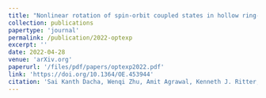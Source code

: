 ```yaml
---
title: "Nonlinear rotation of spin-orbit coupled states in hollow ring-core fibers"
collection: publications
papertype: 'journal'
permalink: /publication/2022-optexp
excerpt: ''
date: 2022-04-28
venue: 'arXiv.org'
paperurl: '/files/pdf/papers/optexp2022.pdf'
link: 'https://doi.org/10.1364/OE.453944'
citation: 'Sai Kanth Dacha, Wenqi Zhu, Amit Agrawal, Kenneth J. Ritter, and Thomas E. Murphy, "Nonlinear rotation of spin-orbit coupled states in hollow ring-core fibers," Opt. Express 30, 18481-18495 (2022)'
---
```

